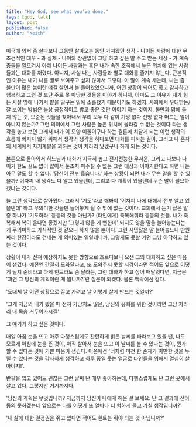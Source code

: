 ```yaml
---
title: "Hey God, see what you've done."
tags: [god, talk]
layout: post
published: false
author: "Keith"
---
```


미국에 와서 좀 살다보니 그동안 살아오는 동안 가져왔던 생각 - 나이든 사람에 대한 무조건적인 대우 - 과 실제 - 나이와 상관없이 그냥 하고 싶은 말 주고 받는 세상 - 가 계속 충돌을 일으켜서 아예 나이든 사람과는 혹은 내가 속한 조직에서 높은 위치에 있는 사람들과는 대화를 꺼렸다. 아니지, 사실 나는 사람들과 별로 대화를 즐기지 않는다. 근본적인 이유는 내가 나를 별로 보여주고 싶지 않아서 그렇다. 아 말이 계속 새는데, 나는 좀 불만이 많은 놈이란 얘길 살면서 늘 들어왔었으니까, 어떤 상황이 되어도 좋고 감사하고 행복하고 그런 것 보단 주로 못 마땅한 것들을 이야기 하니까, 아마도 그 이유가 내가 힘든 시절 앞에 나가서 밭을 일구는 일에 소홀했기 때문이기도 하겠지. 사회에서 우대받는/잘 보이는 방법은 늘상 긍정적이고 밝고 좋은 것만 이야기 하는 것이지, 불만과 맘에 들지 않는 것, 모순된 것들을 찾아내서 우리 모두 다 같이 가망 없다 전망 없다 떠드는 일이 아니지 않는가? 그런 의미에서 그런 사람은 높은 위치에 올라갈 수 없는 것이다 라는 생각을 놓고 보면 그래서 내가 이 모양 이꼴이구나 하는 결론에 치닫게 되는 이런 생각의 흐름에 빠지지 않기 위해서 생각의 생각을 하다보면 대화를 피하는 길이, 그리고 나 혼자의 세계에서 자기계발을 꾀하는 것이 차라리 낫겠구나 하게 되는 것이다.

본론으로 돌아와서 하느님과 대화가 지극히 높고 전지전능한 무서운, 그리고 나보다 나이가 한도 끝도 없이 많아서 눈조차 마주칠 수 없는 그런 대상과 이야기한다고 하면 나는 아무 말도 할 수 없다. '당신이 전부 옳습니다.' 하는 상황이 되면 내가 무슨 말을 할 수 있을까? 어차피 내 생각도 다 알고 있을텐데, 그리고 다 계획이 있을텐데 무슨 말이 필요하겠냐는 것이다.

늘 그런 생각으로 살아왔다. 그래서 '기도'라고 해봐야 '어차피 나에 대해서 전부 알고 있을텐데' 하고 무의미한 것들만 늘어놓게 될 수 밖에 없는 것이다. 교회에서 듣기 싫은 말 중 하나가 '기도하라' 등등의 것들 아닌가? (타인에게) 축복해줘라 등등의 것들. 내가 축복해서 복이 온다면 좋겠지만 '그렇지 않을 게 뻔한데' 되지도 않을 말을 늘어놓는다는 게 무의미하고 가식적인 것 같으니 하지 않을 뿐이다. 그런 시덥잖은 말 늘어놓느니 만원짜리 한장이라도 건네는 게 의미있는 일일테니까, 그렇게도 못할 거면 그냥 아닥하고 있는 것이다.

상황이 내가 전혀 예상하지도 못한 방향으로 흐르다보니 요샌 그와 대화하고 싶은 마음이 생겼다. 예전엔 간절히 도와달라고, 또 도와주지 못할 지경이라면 적어도 앞으로 어떻게 될지 준비라고 하게 힌트라도 좀 달라는, 그런 대화가 하고 싶어 매달렸다면, 지금은 '과연 그 당신의 계획이란 게 뭡니까?'란 질문이 되겠다. 물론 맥락에선 같다. 

'도대체 날 어떤 상황으로 끌고 가려고 날 이렇게 살게 만드는 것일까?'

'그게 지금의 내가 봤을 때 전혀 가당치도 않은, 당신의 유희를 위한 것이라면 그냥 차라리 내 목숨 거두어가시길'

그 얘기가 하고 싶은 것이다. 

매일 아침 눈을 뜨고 아주 다행스럽게도 찬란하게 밝은 날씨를 바라보고 있을 땐, 나도 모르게 아침에 눈을 뜬 것이, 아직 살아서 눈을 뜨고 이 날씨를 볼 수 있다는 것이, 뭔가 할 수 있다는 것에 기쁜 마음이 생긴다. 이쯤에선 '너처럼 미천 한 존재가 이만한 것을 누릴 수 있다는 것을 감사하게 생각하고 하루 종일 웃는 얼굴로 타인들을 위해서 열심히 살아야지!'. 

반팔을 입고 있어도 괜찮은 그런 날씨 난 매우 좋아하는데, 다행스럽게도 난 그런 곳에서 살고 있다. 그렇지만 거기까지다. 

'당신의 계획은 무엇입니까? 지금까지 당신이 나에게 해온 걸 보세요. 난 그 결과에 전혀 동의 못하겠는데 앞으로는 나를 어떻게 또 얼마나 더 험하게 몰고 가실 생각입니까?'

'내 삶에 대한 결정권을 쥐고 있다면 적어도 힌트는 줘야 되는 것 아닙니까?'

